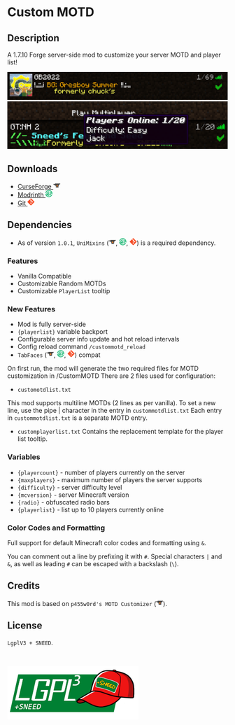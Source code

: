 # Custom MOTD

## Description

A 1.7.10 Forge server-side mod to customize your server MOTD and player list!

![image](images/screenshot1.png)
![image](images/screenshot2.png)

## Downloads
* [CurseForge ![curse](images/icons/curse.png)](https://www.curseforge.com/minecraft/mc-mods/custom-motd)
* [Modrinth ![modrinth](images/icons/modrinth.png)](https://modrinth.com/mod/null)
* [Git ![git](images/icons/git.png)](https://github.com/JackOfNoneTrades/CustomMOTD/releases)

## Dependencies

* As of version `1.0.1`, `UniMixins` ([![curse](images/icons/curse.png)](https://www.curseforge.com/minecraft/mc-mods/unimixins), [![modrinth](images/icons/modrinth.png)](https://modrinth.com/mod/unimixins/versions), [![git](images/icons/git.png)](https://github.com/LegacyModdingMC/UniMixins/releases)) is a required dependency.

### Features
* Vanilla Compatible
* Customizable Random MOTDs
* Customizable `PlayerList` tooltip

### New Features
* Mod is fully server-side
* `{playerlist}` variable backport
* Configurable server info update and hot reload intervals
* Config reload command `/custommotd_reload`
* `TabFaces` ([![curse](images/icons/curse.png)](https://www.curseforge.com/minecraft/mc-mods/tabfaces), [![modrinth](images/icons/modrinth.png)](https://modrinth.com/mod/tabfaces), [![git](images/icons/git.png)](https://github.com/JackOfNoneTrades/TabFaces/releases)) compat

On first run, the mod will generate the two required files for MOTD customization in <server root dir>/CustomMOTD
There are 2 files used for configuration:
* `customotdlist.txt`

This mod supports multiline MOTDs (2 lines as per vanilla). To set a new line, use the pipe | character in the entry in `custommotdlist.txt`
Each entry in `custommotdlist.txt` is a separate MOTD entry.

* `customplayerlist.txt`
Contains the replacement template for the player list tooltip.

### Variables
* `{playercount}` - number of players currently on the server
* `{maxplayers}` - maximum number of players the server supports
* `{difficulty}` - server difficulty level
* `{mcversion}` - server Minecraft version
* `{radio}` - obfuscated radio bars
* `{playerlist}` - list up to 10 players currently online

### Color Codes and Formatting
Full support for default Minecraft color codes and formatting using `&`.

You can comment out a line by prefixing it with `#`.
Special characters `|` and `&`, as well as leading `#` can be escaped with a backslash (`\`).

## Credits
This mod is based on `p455w0rd's MOTD Customizer` ([![curse](images/icons/curse.png)](https://www.curseforge.com/minecraft/mc-mods/p455w0rds-motd-customizer)).

## License

`LgplV3 + SNEED`.

<br>

![license](images/lgplsneed_small.png)
